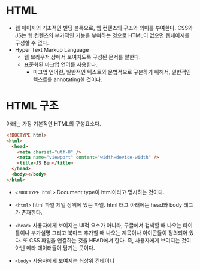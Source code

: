 # HTML

- 웹 페이지의 기초적인 빌딩 블록으로, 웹 컨텐츠의 구조와 의미를 부여한다. CSS와 JS는 웹 컨텐츠의 부가적인 기능을 부여하는 것으로 HTML이 없으면 웹페이지를 구성할 수 없다.
- Hyper Text Markup Language
  - 웹 브라우저 상에서 보여지도록 구성된 문서를 말한다.
  - 표준화된 마크업 언어를 사용한다.
    - 마크업 언어란, 일반적인 텍스트와 문법적으로 구분하기 위해서, 일반적인 텍스트를 annotating한 것이다.

# HTML 구조

아래는 가장 기본적인 HTML의 구성요소다.

```html
<!DOCTYPE html>
<html>
  <head>
    <meta charset="utf-8" />
    <meta name="viewport" content="width=device-width" />
    <title>JS Bin</title>
  </head>
  <body></body>
</html>
```

- `<!DOCTYPE html>`
  Document type이 html이라고 명시하는 것이다.

- `<html>`
  html 파일 제일 상위에 있는 파일. html 태그 아래에는 head와 body 태그가 존재한다.

- `<head>`
  사용자에게 보여지는 UI적 요소가 아니라, 구글에서 검색할 때 나오는 타이틀이나 부가설명 그리고 북마크 추가할 때 나오는 제목이나 아이콘들이 정의되어 있다. 또 CSS 파일을 연결하는 것을 HEAD에서 한다.
  즉, 사용자에게 보여지는 것이 아닌 메타 데이터들이 담기는 곳이다.

- `<body>`
  사용자에게 보여지는 최상위 컨테이너
